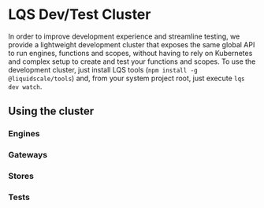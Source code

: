 # LQS Dev/Test Cluster

In order to improve development experience and streamline testing, we provide a lightweight development cluster that exposes the same global API to run engines, functions and scopes, without having to rely on Kubernetes and complex setup to create and test your functions and scopes. To use the development cluster, just install LQS tools (`npm install -g @liquidscale/tools`)  and, from your system project root, just execute `lqs dev watch`. 

## Using the cluster

### Engines

### Gateways

### Stores

### Tests

